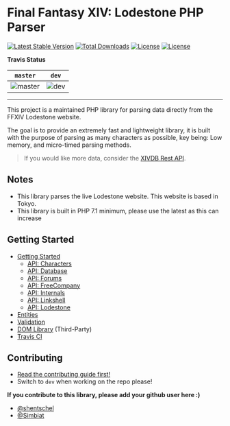 # Final Fantasy XIV: Lodestone PHP Parser

[![Latest Stable Version](https://poser.pugx.org/viion/lodestone-php/v/stable)](https://packagist.org/packages/viion/lodestone-php)
[![Total Downloads](https://poser.pugx.org/viion/lodestone-php/downloads)](https://packagist.org/packages/viion/lodestone-php)
[![License](https://poser.pugx.org/viion/lodestone-php/license)](https://packagist.org/packages/viion/lodestone-php)
[![License](https://poser.pugx.org/viion/lodestone-php/license)](https://packagist.org/packages/viion/lodestone-php)

**Travis Status**

|`master`|`dev`|
|---|---|
|![master](https://travis-ci.org/viion/lodestone-php.svg?branch=master)|![dev](https://travis-ci.org/viion/lodestone-php.svg?branch=dev)|

---

This project is a maintained PHP library for parsing data directly from the FFXIV Lodestone website.

The goal is to provide an extremely fast and lightweight library, it is built with the purpose of parsing as many characters as possible, key being: Low memory, and micro-timed parsing methods.

> If you would like more data, consider the [XIVDB Rest API](https://github.com/xivdb/api).

## Notes

- This library parses the live Lodestone website. This website is based in Tokyo.
- This library is built in PHP 7.1 minimum, please use the latest as this can increase 

## Getting Started

- [Getting Started](docs/GettingStarted.md)
    - [API: Characters](docs/ApiCharacters.md)
    - [API: Database](docs/ApiDatabase.md)
    - [API: Forums](docs/ApiForums.md)
    - [API: FreeCompany](docs/ApiFreeCompany.md)
    - [API: Internals](docs/ApiInternals.md)
    - [API: Linkshell](docs/ApiLinkshell.md)
    - [API: Lodestone](docs/ApiLodestone.md)
- [Entities](docs/Entities.md)
- [Validation](docs/Validation.md)
- [DOM Library](docs/DomLibraryLegacy.md) (Third-Party)
- [Travis CI](https://travis-ci.org/viion/lodestone-php/branches)

## Contributing

- [Read the contributing guide first!](CONTRIBUTING.md)
- Switch to `dev` when working on the repo please!

**If you contribute to this library, please add your github user here :)**

- [@shentschel](https://github.com/shentschel)
- [@Simbiat](https://github.com/Simbiat)

